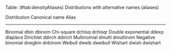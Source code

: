 Table: (\#tab:densityAliases) Distributions with alternative names (aliases)

  Distribution        Canonical name   Alias
  ------------------- ---------------- -----------
  Binomial            dbin             dbinom
  Chi-square          dchisq           dchisqr
  Double exponential  ddexp            dlaplace
  Dirichlet           ddirch           ddirich
  Multinomial         dmulti           dmultinom
  Negative binomial   dnegbin          dnbinom
  Weibull             dweib            dweibull
  Wishart             dwish            dwishart
